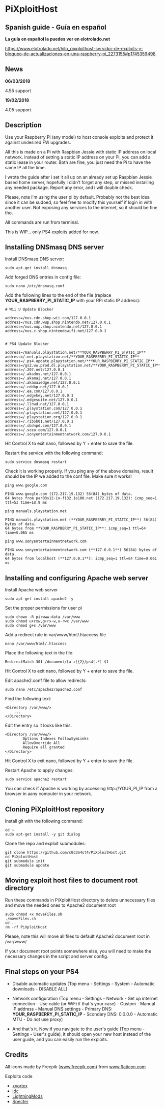 PiXploitHost
============

Spanish guide - Guía en español
-------------------------------

**La guía en español la puedes ver en elotrolado.net**

https://www.elotrolado.net/hilo_pixploithost-servidor-de-exploits-y-bloqueo-de-actualizaciones-en-una-raspberry-pi_2273155#p1745359498


News
----

**06/03/2018**

4.55 support

**19/02/2018**

4.05 support

Description
-----------

Use your Raspberry Pi (any model) to host console exploits and protect it against undesired FW upgrades.

All this is made on a Pi with Raspbian Jessie with static IP address on local network. Instead of setting a static IP address on your Pi, you can add a static lease in your router. Both are fine, you just need the Pi to have the same IP all the time.

I wrote the guide after i set it all up on an already set up Raspbian Jessie based home server, hopefully i didn't forget any step, or missed installing any needed package. Report any error, and i will double check.

Please, note i'm using the user pi by default. Probably not the best idea since it can be sudoed, so feel free to modify this yourself if login in with another user. Not exposing any services to the internet, so it should be fine tho.

All commands are run from terminal.

This is WIP... only PS4 exploits added for now.

Installing DNSmasq DNS server
-----------------------------

Install DNSmasq DNS server:

	sudo apt-get install dnsmasq

Add forged DNS entries in config file:	
	
	sudo nano /etc/dnsmasq.conf
	
Add the following lines to the end of the file (replace **YOUR_RASPBERRY_PI_STATIC_IP** with your RPi static IP address):

	# Wii U Update Blocker

	address=/nus.cdn.shop.wii.com/127.0.0.1
	address=/nus.cdn.wup.shop.nintendo.net/127.0.0.1
	address=/nus.wup.shop.nintendo.net/127.0.0.1
	address=/nus.c.shop.nintendowifi.net/127.0.0.1


	# PS4 Update Blocker

	address=/manuals.playstation.net/**YOUR_RASPBERRY_PI_STATIC_IP**
	address=/.net.playstation.net/**YOUR_RASPBERRY_PI_STATIC_IP**
	address=/.ps4.update.playstation.net/**YOUR_RASPBERRY_PI_STATIC_IP**
	address=/gs2.ww.prod.dl.playstation.net/**YOUR_RASPBERRY_PI_STATIC_IP**
	address=/.207.net/127.0.0.1
	address=/.akadns.net/127.0.0.1
	address=/.akamai.net/127.0.0.1
	address=/.akamaiedge.net/127.0.0.1
	address=/.cddbp.net/127.0.0.1
	address=/.ea.com/127.0.0.1
	address=/.edgekey.net/127.0.0.1
	address=/.edgesuite.net/127.0.0.1
	address=/.llnwd.net/127.0.0.1
	address=/.playstation.com/127.0.0.1
	address=/.playstation.net/127.0.0.1
	address=/.playstation.org/127.0.0.1
	address=/.ribob01.net/127.0.0.1
	address=/.sbdnpd.com/127.0.0.1
	address=/.scea.com/127.0.0.1
	address=/.sonyentertainmentnetwork.com/127.0.0.1
	
	
Hit Control X to exit nano, followed by Y + enter to save the file.

Restart the service with the following command:

	sudo service dnsmasq restart

Check it is working properly. If you ping any of the above domains, result should be the IP we added to the conf file. Make sure it works!

	ping www.google.com
	
	PING www.google.com (172.217.19.132) 56(84) bytes of data.
	64 bytes from par03s12-in-f132.1e100.net (172.217.19.132): icmp_seq=1 ttl=53 time=18.9 ms
	
	ping manuals.playstation.net
	
	PING manuals.playstation.net (**YOUR_RASPBERRY_PI_STATIC_IP**) 56(84) bytes of data.
	64 bytes from **YOUR_RASPBERRY_PI_STATIC_IP**: icmp_seq=1 ttl=64 time=0.065 ms
	
	ping www.sonyentertainmentnetwork.com
	
	PING www.sonyentertainmentnetwork.com (**127.0.0.1**) 56(84) bytes of data.
	64 bytes from localhost (**127.0.0.1**): icmp_seq=1 ttl=64 time=0.061 ms
	

Installing and configuring Apache web server
--------------------------------------------

Install Apache web server

	sudo apt-get install apache2 -y

Set the proper permissions for user pi

	sudo chown -R pi:www-data /var/www
	sudo chmod u+rxw,g+rx-w,o-rwx /var/www
	sudo chmod g+s /var/www


Add a redirect rule in var/www/html/.htaccess file

	nano /var/www/html/.htaccess

Place the following text in the file:
	
	RedirectMatch 301 /document/[a-z]{2}/ps4(.*) $1

Hit Control X to exit nano, followed by Y + enter to save the file.
	
Edit apache2.conf file to allow redirects:
	
	sudo nano /etc/apache2/apache2.conf
	
Find the following text:

	<Directory /var/www/>
		...
	</Directory>

Edit the entry so it looks like this:

	<Directory /var/www/>
			Options Indexes FollowSymLinks
			AllowOverride All
			Require all granted
	</Directory>

Hit Control X to exit nano, followed by Y + enter to save the file.
	
Restart Apache to apply changes:

	sudo service apache2 restart


You can check if Apache is working by accessing http://YOUR_PI_IP from a browser in aany computer in your network.
	

Cloning PiXploitHost repository
-------------------------------

Install git with the following command:

	cd ~	
	sudo apt-get install -y git dialog

Clone the repo and exploit submodules:
	
    git clone https://github.com/c0d3m4st4/PiXploitHost.git
    cd PiXploitHost
    git submodule init
    git submodule update
	
	
Moving exploit host files to document root directory
----------------------------------------------------

Run these commands in PiXploitHost directory to delete unnecessary files and move the needed ones to Apache2 document root

	sudo chmod +x moveFiles.sh
    ./moveFiles.sh
	cd ..
	rm -rf PiXploitHost

Please, note this will move all files to default Apache2 document root in /var/www/

If your document root points somewhere else, you will need to make the necessary changes in the script and server config.


Final steps on your PS4
-----------------------

- Disable automatic updates (Top menu - Settings - System - Automatic downloads - DISABLE ALL)
- Network configuration (Top menu - Settings - Network - Set up internet connection - Use cable (or WiFi if that's your case) - Custom - Manual IP address - Manual DNS settings - Primary DNS: **YOUR_RASPBERRY_PI_STATIC_IP** - Scondary DNS: 0.0.0.0 - Automatic MTU - Do not use proxy)

- And that's it. Now if you navigate to the user's guide (Top menu - Settings - User's guide), it should open your new host instead of the user guide, and you can easily run the exploits.

Credits
-------

All icons made by Freepik (www.freepik.com) from www.flaticon.com

Exploits code

- [xvortex](https://github.com/xvortex)
- [idc](https://github.com/idc)
- [LightningMods](https://github.com/LightningMods)
- [Specter](https://github.com/Cryptogenic)
 